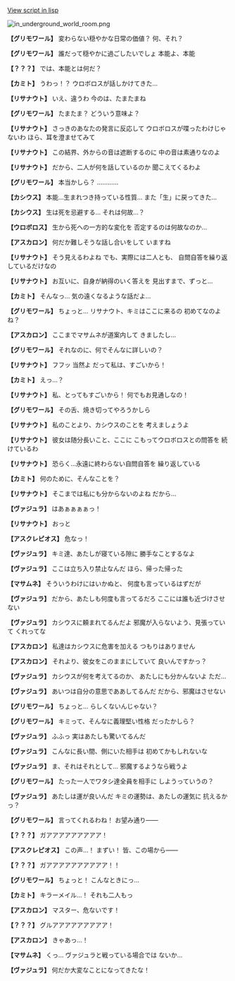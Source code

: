 [View script in lisp](../scripts/210111071.txt)

![in_underground_world_room.png](../images/backgrounds/in_underground_world_room.png)

**【グリモワール】**
変わらない穏やかな日常の価値？
何、それ？

**【グリモワール】**
誰だって穏やかに過ごしたいでしょ
本能よ、本能

**【？？？】**
では、本能とは何だ？

**【カミト】**
うわっ！？
ウロボロスが話しかけてきた…

**【リサナウト】**
いえ、違うわ
今のは、たまたまね

**【グリモワール】**
たまたま？
どういう意味よ？

**【リサナウト】**
さっきのあなたの発言に反応して
ウロボロスが喋ったわけじゃないわ
ほら、耳を澄ませてみて

**【リサナウト】**
この結界、外からの音は遮断するのに
中の音は素通りなのよ

**【リサナウト】**
だから、二人が何を話しているのか
聞こえてくるわよ

**【グリモワール】**
本当かしら？
…………

**【カシウス】**
本能…生まれつき持っている性質…
また「生」に戻ってきた…

**【カシウス】**
生は死を忌避する…
それは何故…？

**【ウロボロス】**
生から死への一方的な変化を
否定するのは何故なのか…

**【アスカロン】**
何だか難しそうな話し合いをして
いますね

**【リサナウト】**
そう見えるわよね
でも、実際には二人とも、
自問自答を繰り返しているだけなの

**【リサナウト】**
お互いに、自身が納得のいく答えを
見出すまで、ずっと…

**【カミト】**
そんなっ…
気の遠くなるような話だよ…

**【グリモワール】**
ちょっと…
リサナウト、キミはここに来るの
初めてなのよね？

**【アスカロン】**
ここまでマサムネが道案内して
きましたし…

**【グリモワール】**
それなのに、何でそんなに詳しいの？

**【リサナウト】**
フフッ
当然よ
だって私は、すごいから！

**【カミト】**
えっ…？

**【リサナウト】**
私、とってもすごいから！
何でもお見通しなの！

**【グリモワール】**
その舌、焼き切ってやろうかしら

**【リサナウト】**
私のことより、カシウスのことを
考えましょうよ

**【リサナウト】**
彼女は随分長いこと、ここに
こもってウロボロスとの問答を
続けているわ

**【リサナウト】**
恐らく…永遠に終わらない自問自答を
繰り返している

**【カミト】**
何のために、そんなことを？

**【リサナウト】**
そこまでは私にも分からないのよね
だから…

**【ヴァジュラ】**
はあぁぁぁぁっ！

**【リサナウト】**
おっと

**【アスクレピオス】**
危なっ！

**【ヴァジュラ】**
キミ達、あたしが寝ている隙に
勝手なことするなよ

**【ヴァジュラ】**
ここは立ち入り禁止なんだ
ほら、帰った帰った

**【マサムネ】**
そういうわけにはいかぬと、
何度も言っているはずだが

**【ヴァジュラ】**
だから、あたしも何度も言ってるだろ
ここには誰も近づけさせない

**【ヴァジュラ】**
カシウスに頼まれてるんだよ
邪魔が入らないよう、見張っていて
くれってな

**【アスカロン】**
私達はカシウスに危害を加える
つもりはありません

**【アスカロン】**
それより、彼女をこのままにしていて
良いんですかっ？

**【ヴァジュラ】**
カシウスが何を考えてるのか、
あたしにも分かんないよ
ただ…

**【ヴァジュラ】**
あいつは自分の意思でああしてるんだ
だから、邪魔はさせない

**【グリモワール】**
ちょっと…
らしくないんじゃない？

**【グリモワール】**
キミって、そんなに義理堅い性格
だったかしら？

**【ヴァジュラ】**
ふふっ
実はあたしも驚いてるんだ

**【ヴァジュラ】**
こんなに長い間、側にいた相手は
初めてかもしれないな

**【ヴァジュラ】**
ま、それはそれとして…
邪魔するようなら戦うよ

**【グリモワール】**
たった一人でワタシ達全員を相手に
しようっていうの？

**【ヴァジュラ】**
あたしは運が良いんだ
キミの運勢は、あたしの運気に
抗えるかっ？

**【グリモワール】**
言ってくれるわね！
お望み通り――

**【？？？】**
ガアアアアアアアアア！

**【アスクレピオス】**
この声…！
まずい！
皆、この場から――

**【？？？】**
ガアアアアアアアアアア！！

**【グリモワール】**
ちょっと！
こんなときにっ…

**【カミト】**
キラーメイル…！
それも二人もっ

**【アスカロン】**
マスター、危ないです！

**【？？？】**
グルアアアアアアアアア！

**【アスカロン】**
きゃあっ…！

**【マサムネ】**
くっ…
ヴァジュラと戦っている場合では
ないか…

**【ヴァジュラ】**
何だか大変なことになってきたな！